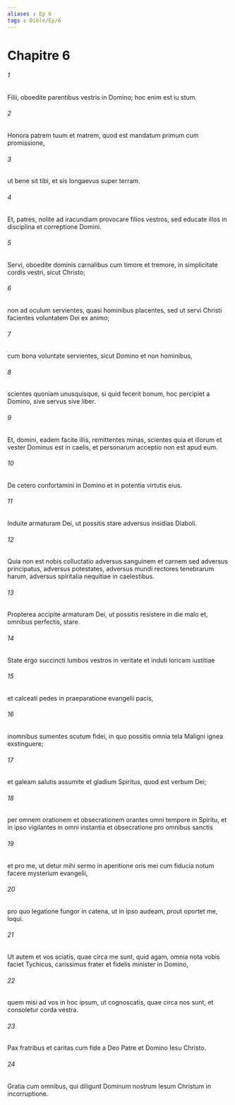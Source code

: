 ```yaml
---
aliases : Ep 6
tags : Bible/Ep/6
---
```


# Chapitre 6

###### 1
Filii, oboedite parentibus vestris in Domino; hoc enim est iu stum. 
###### 2
Honora patrem tuum et matrem, quod est mandatum primum cum promissione, 
###### 3
ut bene sit tibi, et sis longaevus super terram. 
###### 4
Et, patres, nolite ad iracundiam provocare filios vestros, sed educate illos in disciplina et correptione Domini.
###### 5
Servi, oboedite dominis carnalibus cum timore et tremore, in simplicitate cordis vestri, sicut Christo; 
###### 6
non ad oculum servientes, quasi hominibus placentes, sed ut servi Christi facientes voluntatem Dei ex animo; 
###### 7
cum bona voluntate servientes, sicut Domino et non hominibus, 
###### 8
scientes quoniam unusquisque, si quid fecerit bonum, hoc percipiet a Domino, sive servus sive liber.
###### 9
Et, domini, eadem facite illis, remittentes minas, scientes quia et illorum et vester Dominus est in caelis, et personarum acceptio non est apud eum.
###### 10
De cetero confortamini in Domino et in potentia virtutis eius. 
###### 11
Induite armaturam Dei, ut possitis stare adversus insidias Diaboli. 
###### 12
Quia non est nobis colluctatio adversus sanguinem et carnem sed adversus principatus, adversus potestates, adversus mundi rectores tenebrarum harum, adversus spiritalia nequitiae in caelestibus.
###### 13
Propterea accipite armaturam Dei, ut possitis resistere in die malo et, omnibus perfectis, stare. 
###### 14
State ergo succincti lumbos vestros in veritate et induti loricam iustitiae 
###### 15
et calceati pedes in praeparatione evangelii pacis, 
###### 16
inomnibus sumentes scutum fidei, in quo possitis omnia tela Maligni ignea exstinguere; 
###### 17
et galeam salutis assumite et gladium Spiritus, quod est verbum Dei; 
###### 18
per omnem orationem et obsecrationem orantes omni tempore in Spiritu, et in ipso vigilantes in omni instantia et obsecratione pro omnibus sanctis 
###### 19
et pro me, ut detur mihi sermo in aperitione oris mei cum fiducia notum facere mysterium evangelii, 
###### 20
pro quo legatione fungor in catena, ut in ipso audeam, prout oportet me, loqui.
###### 21
Ut autem et vos sciatis, quae circa me sunt, quid agam, omnia nota vobis faciet Tychicus, carissimus frater et fidelis minister in Domino, 
###### 22
quem misi ad vos in hoc ipsum, ut cognoscatis, quae circa nos sunt, et consoletur corda vestra.
###### 23
Pax fratribus et caritas cum fide a Deo Patre et Domino Iesu Christo. 
###### 24
Gratia cum omnibus, qui diligunt Dominum nostrum Iesum Christum in incorruptione.
